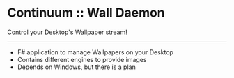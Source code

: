 # Continuum :: Wall Daemon

Control your Desktop's Wallpaper stream!

----

* F# application to manage Wallpapers on your Desktop
* Contains different engines to provide images
* Depends on Windows, but there is a plan
